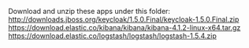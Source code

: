 Download and unzip these apps under this folder:
http://downloads.jboss.org/keycloak/1.5.0.Final/keycloak-1.5.0.Final.zip
https://download.elastic.co/kibana/kibana/kibana-4.1.2-linux-x64.tar.gz
https://download.elastic.co/logstash/logstash/logstash-1.5.4.zip

